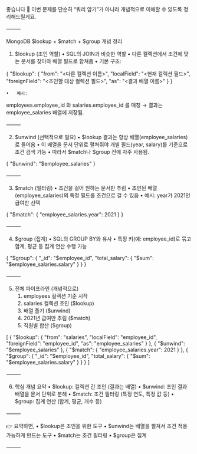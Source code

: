 좋습니다 🙂 이번 문제를 단순히 “쿼리 암기”가 아니라 개념적으로 이해할 수 있도록 정리해드릴게요.

⸻

MongoDB $lookup + $match + $group 개념 정리

1. $lookup (조인 역할)
	•	SQL의 JOIN과 비슷한 역할
	•	다른 컬렉션에서 조건에 맞는 문서를 찾아와 배열 필드로 합쳐줌
	•	기본 구조:

{
  "$lookup": {
    "from": "<다른 컬렉션 이름>",
    "localField": "<현재 컬렉션 필드>",
    "foreignField": "<조인할 대상 컬렉션 필드>",
    "as": "<결과 배열 이름>"
  }
}

	•	예시:
employees.employee_id 와 salaries.employee_id 를 매칭 → 결과는 employee_salaries 배열에 저장됨.

⸻

2. $unwind (선택적으로 필요)
	•	$lookup 결과는 항상 배열(employee_salaries)로 들어옴
	•	이 배열을 문서 단위로 펼쳐줘야 개별 필드(year, salary)를 기준으로 조건 검색 가능
	•	따라서 $match나 $group 전에 자주 사용됨.

{ "$unwind": "$employee_salaries" }


⸻

3. $match (필터링)
	•	조건을 걸어 원하는 문서만 추림
	•	조인된 배열(employee_salaries)의 특정 필드를 조건으로 걸 수 있음
	•	예시: year가 2021인 급여만 선택

{ "$match": { "employee_salaries.year": 2021 } }


⸻

4. $group (집계)
	•	SQL의 GROUP BY와 유사
	•	특정 키(예: employee_id)로 묶고 합계, 평균 등 집계 연산 수행 가능

{
  "$group": {
    "_id": "$employee_id",
    "total_salary": { "$sum": "$employee_salaries.salary" }
  }
}


⸻

5. 전체 파이프라인 (개념적으로)
	1.	employees 컬렉션 기준 시작
	2.	salaries 컬렉션 조인 ($lookup)
	3.	배열 풀기 ($unwind)
	4.	2021년 급여만 추림 ($match)
	5.	직원별 합산 ($group)

[
  {
    "$lookup": {
      "from": "salaries",
      "localField": "employee_id",
      "foreignField": "employee_id",
      "as": "employee_salaries"
    }
  },
  { "$unwind": "$employee_salaries" },
  { "$match": { "employee_salaries.year": 2021 } },
  {
    "$group": {
      "_id": "$employee_id",
      "total_salary": { "$sum": "$employee_salaries.salary" }
    }
  }
]


⸻

6. 핵심 개념 요약
	•	$lookup: 컬렉션 간 조인 (결과는 배열)
	•	$unwind: 조인 결과 배열을 문서 단위로 분해
	•	$match: 조건 필터링 (특정 연도, 특정 값 등)
	•	$group: 집계 연산 (합계, 평균, 개수 등)

⸻

👉 요약하면,
	•	$lookup은 조인을 위한 도구
	•	$unwind는 배열을 펼쳐서 조건 적용 가능하게 만드는 도구
	•	$match는 조건 필터링
	•	$group은 집계

⸻
